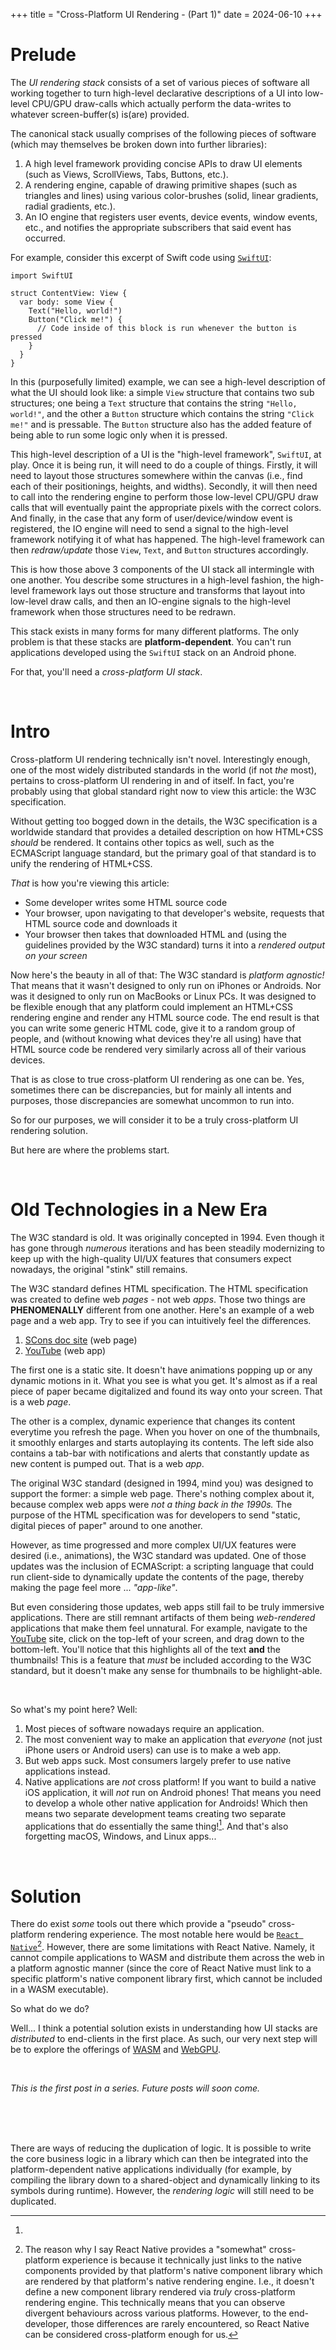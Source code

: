 +++
title = "Cross-Platform UI Rendering - (Part 1)"
date = 2024-06-10
+++

# Prelude

The *UI rendering stack* consists of a set of various pieces of software all working together to turn high-level declarative descriptions of a UI into low-level CPU/GPU draw-calls which actually perform the data-writes to whatever screen-buffer(s) is(are) provided.

The canonical stack usually comprises of the following pieces of software (which may themselves be broken down into further libraries):
1. A high level framework providing concise APIs to draw UI elements (such as Views, ScrollViews, Tabs, Buttons, etc.).
2. A rendering engine, capable of drawing primitive shapes (such as triangles and lines) using various color-brushes (solid, linear gradients, radial gradients, etc.).
3. An IO engine that registers user events, device events, window events, etc., and notifies the appropriate subscribers that said event has occurred.

For example, consider this excerpt of Swift code using [`SwiftUI`](https://developer.apple.com/xcode/swiftui):

```swift,linenos
import SwiftUI

struct ContentView: View {
  var body: some View {
    Text("Hello, world!")
    Button("Click me!") {
      // Code inside of this block is run whenever the button is pressed
    }
  }
}
```

In this (purposefully limited) example, we can see a high-level description of what the UI should look like:
a simple `View` structure that contains two sub structures; one being a `Text` structure that contains the string `"Hello, world!"`, and the other a `Button` structure which contains the string `"Click me!"` and is pressable.
The `Button` structure also has the added feature of being able to run some logic only when it is pressed.

This high-level description of a UI is the "high-level framework", `SwiftUI`, at play.
Once it is being run, it will need to do a couple of things.
Firstly, it will need to layout those structures somewhere within the canvas (i.e., find each of their positionings, heights, and widths).
Secondly, it will then need to call into the rendering engine to perform those low-level CPU/GPU draw calls that will eventually paint the appropriate pixels with the correct colors.
And finally, in the case that any form of user/device/window event is registered, the IO engine will need to send a signal to the high-level framework notifying it of what has happened.
The high-level framework can then *redraw/update* those `View`, `Text`, and `Button` structures accordingly.

This is how those above 3 components of the UI stack all intermingle with one another.
You describe some structures in a high-level fashion, the high-level framework lays out those structure and transforms that layout into low-level draw calls, and then an IO-engine signals to the high-level framework when those structures need to be redrawn.

This stack exists in many forms for many different platforms.
The only problem is that these stacks are **platform-dependent**.
You can't run applications developed using the `SwiftUI` stack on an Android phone.

For that, you'll need a *cross-platform UI stack*.

<br>

# Intro

Cross-platform UI rendering technically isn't novel.
Interestingly enough, one of the most widely distributed standards in the world (if not *the* most), pertains to cross-platform UI rendering in and of itself.
In fact, you're probably using that global standard right now to view this article: the W3C specification.

Without getting too bogged down in the details, the W3C specification is a worldwide standard that provides a detailed description on how HTML+CSS *should* be rendered.
It contains other topics as well, such as the ECMAScript language standard, but the primary goal of that standard is to unify the rendering of HTML+CSS.

*That* is how you're viewing this article:
- Some developer writes some HTML source code
- Your browser, upon navigating to that developer's website, requests that HTML source code and downloads it
- Your browser then takes that downloaded HTML and (using the guidelines provided by the W3C standard) turns it into a *rendered output on your screen*

Now here's the beauty in all of that:
The W3C standard is *platform agnostic!*
That means that it wasn't designed to only run on iPhones or Androids.
Nor was it designed to only run on MacBooks or Linux PCs.
It was designed to be flexible enough that any platform could implement an HTML+CSS rendering engine and render any HTML source code.
The end result is that you can write some generic HTML code, give it to a random group of people, and (without knowing what devices they're all using) have that HTML source code be rendered very similarly across all of their various devices.

That is as close to true cross-platform UI rendering as one can be.
Yes, sometimes there can be discrepancies, but for mainly all intents and purposes, those discrepancies are somewhat uncommon to run into.

So for our purposes, we will consider it to be a truly cross-platform UI rendering solution.

But here are where the problems start.

<br>

# Old Technologies in a New Era

The W3C standard is old.
It was originally concepted in 1994.
Even though it has gone through *numerous* iterations and has been steadily modernizing to keep up with the high-quality UI/UX features that consumers expect nowadays, the original "stink" still remains.

The W3C standard defines HTML specification.
The HTML specification was created to define web *pages* - not web *apps*.
Those two things are **PHENOMENALLY** different from one another.
Here's an example of a web page and a web app.
Try to see if you can intuitively feel the differences.

1. [SCons doc site](https://scons.org/doc/production/HTML/scons-man.html) (web page)
2. [YouTube](https://youtube.com/) (web app)

The first one is a static site.
It doesn't have animations popping up or any dynamic motions in it.
What you see is what you get.
It's almost as if a real piece of paper became digitalized and found its way onto your screen.
That is a web *page*.

The other is a complex, dynamic experience that changes its content everytime you refresh the page.
When you hover on one of the thumbnails, it smoothly enlarges and starts autoplaying its contents.
The left side also contains a tab-bar with notifications and alerts that constantly update as new content is pumped out.
That is a web *app*.

The original W3C standard (designed in 1994, mind you) was designed to support the former: a simple web page.
There's nothing complex about it, because complex web apps were *not a thing back in the 1990s.*
The purpose of the HTML specification was for developers to send "static, digital pieces of paper" around to one another.

However, as time progressed and more complex UI/UX features were desired (i.e., animations), the W3C standard was updated.
One of those updates was the inclusion of ECMAScript: a scripting language that could run client-side to dynamically update the contents of the page, thereby making the page feel more ... *"app-like"*.

But even considering those updates, web apps still fail to be truly immersive applications.
There are still remnant artifacts of them being *web-rendered* applications that make them feel unnatural.
For example, navigate to the [YouTube](https://youtube.com) site, click on the top-left of your screen, and drag down to the bottom-left.
You'll notice that this highlights all of the text **and** the thumbnails!
This is a feature that *must* be included according to the W3C standard, but it doesn't make any sense for thumbnails to be highlight-able.

<br>

So what's my point here?
Well:
1. Most pieces of software nowadays require an application.
2. The most convenient way to make an application that *everyone* (not just iPhone users or Android users) can use is to make a web app.
3. But web apps suck. Most consumers largely prefer to use native applications instead.
4. Native applications are *not* cross platform! If you want to build a native iOS application, it will *not* run on Android phones! That means you need to develop a whole other native application for Androids! Which then means two separate development teams creating two separate applications that do essentially the same thing![^1]. And that's also forgetting macOS, Windows, and Linux apps...

<br>

# Solution

There do exist *some* tools out there which provide a "pseudo" cross-platform rendering experience.
The most notable here would be [`React Native`](https://reactnative.dev)[^2].
However, there are some limitations with React Native.
Namely, it cannot compile applications to WASM and distribute them across the web in a platform agnostic manner (since the core of React Native must link to a specific platform's native component library first, which cannot be included in a WASM executable).

So what do we do?

Well... I think a potential solution exists in understanding how UI stacks are *distributed* to end-clients in the first place.
As such, our very next step will be to explore the offerings of [WASM](https://webassembly.org) and [WebGPU](https://www.w3.org/TR/webgpu).

<br>

*This is the first post in a series.
Future posts will soon come.*

<br>
<br>
<br>

[^1]:
There are ways of reducing the duplication of logic.
It is possible to write the core business logic in a library which can then be integrated into the platform-dependent native applications individually (for example, by compiling the library down to a shared-object and dynamically linking to its symbols during runtime).
However, the *rendering logic* will still need to be duplicated.

[^2]: The reason why I say React Native provides a "somewhat" cross-platform experience is because it technically just links to the native components provided by that platform's native component library which are rendered by that platform's native rendering engine.
I.e., it doesn't define a new component library rendered via *truly* cross-platform rendering engine.
This technically means that you can observe divergent behaviours across various platforms.
However, to the end-developer, those differences are rarely encountered, so React Native can be considered cross-platform enough for us.
